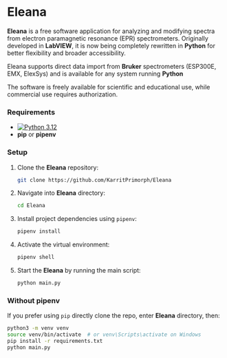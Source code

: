 # Eleana

**Eleana** is a free software application for analyzing and modifying spectra from electron paramagnetic resonance (EPR) spectrometers. Originally developed in **LabVIEW**, it is now being completely rewritten in **Python** for better flexibility and broader accessibility. 

Eleana supports direct data import from **Bruker** spectrometers (ESP300E, EMX, ElexSys) and is available for any system running **Python**

The software is freely available for scientific and educational use, while commercial use requires authorization.

### Requirements

- [![Python 3.12](https://img.shields.io/badge/python-3.12-blue.svg)](https://www.python.org/downloads/release/python-3123/)
- **pip** or **pipenv**

### Setup
1. Clone the **Eleana** repository:
    ```bash
    git clone https://github.com/KarritPrimorph/Eleana
    ```
2. Navigate into **Eleana** directory:

    ```bash
    cd Eleana
    ```

3. Install project dependencies using `pipenv`:

    ```bash
    pipenv install
    ```

4. Activate the virtual environment:

    ```bash
    pipenv shell
    ```

5. Start the **Eleana** by running the main script:

    ```bash
    python main.py
    ```

### Without pipenv

If you prefer using `pip` directly clone the repo, enter **Eleana** directory, then:

```bash
python3 -m venv venv
source venv/bin/activate  # or venv\Scripts\activate on Windows
pip install -r requirements.txt
python main.py
```